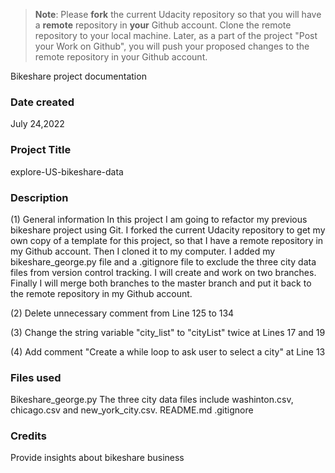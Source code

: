 >**Note**: Please **fork** the current Udacity repository so that you will have a **remote** repository in **your** Github account. Clone the remote repository to your local machine. Later, as a part of the project "Post your Work on Github", you will push your proposed changes to the remote repository in your Github account.

Bikeshare project documentation
### Date created
July 24,2022

### Project Title
explore-US-bikeshare-data

### Description
(1) General information
In this project I am going to refactor my previous bikeshare project using Git.
I forked the current Udacity repository to get my own copy of a template for this project,
so that I have a remote repository in my Github account.
Then I cloned it to my computer.
I added my bikeshare_george.py file and a .gitignore file to exclude the three city data files
from version control tracking.
I will create and work on two branches.
Finally I will merge both branches to the master branch
and put it back to the remote repository in my Github account.

(2) Delete unnecessary comment from Line 125 to 134

(3) Change the string variable "city_list" to "cityList" twice at Lines 17 and 19

(4) Add comment "Create a while loop to ask user to select a city" at Line 13

### Files used
Bikeshare_george.py
The three city data files include washinton.csv, chicago.csv and new_york_city.csv.
README.md
.gitignore

### Credits
Provide insights about bikeshare business
